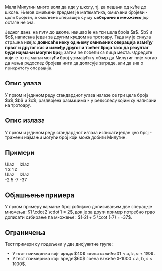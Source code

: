 Мали Милутин много воли да иде у школу, тј. да пешачи од куће до школе. Његов омиљени предмет је математика, омиљени бројеви - цели бројеви, а омиљене операције су му **сабирање и множење** јер остале не зна. 

Једног дана, на путу до школе, наишао је на три цела броја \$a\$, \$b\$ и \$c\$, написана један за другим кредом на тротоару. Тада му је синула страшна идеја: **дописаће неку од њему омиљених операција између првог и другог као и између другог и трећег броја тако да резултат буде најмањи могући број**; затим ће побећи са лица места. Одредите који је то најмањи могући број узимајући у обзир да Милутин није могао да мења редослед бројева нити да дописује заграде, али да зна о приоритету операција.

## Опис улаза
У првом и једином реду стандардног улаза налазе се три цела броја \$a\$, \$b\$ и \$c\$, раздвојена размацима и у редоследу којим су написани на тротоару.

## Опис излаза
У првом и једином реду стандардног излаза исписати један цео број - тражени најмањи могући број који може добити Милутин.

## Примери
<div class="col-md-12">
    <div class="panel panel-default">
        <div class="panel-heading">
            <span class="pull-left" style="width: 48%;">Ulaz</span>
            <span style="padding-left: 15px;">Izlaz</span>
        </div>
        <div class="panel-body">
            <span class="pull-left exampleinput">
            	1 2 1
            </span>
            <span class="exampleoutput">
                2
            </span>
        </div>
    </div>
</div>

<div class="col-md-12">
    <div class="panel panel-default">
        <div class="panel-heading">
            <span class="pull-left" style="width: 48%;">Ulaz</span>
            <span style="padding-left: 15px;">Izlaz</span>
        </div>
        <div class="panel-body">
            <span class="pull-left exampleinput">
            	-2 5 -7
            </span>
            <span class="exampleoutput">
                -37
            </span>
        </div>
    </div>
</div>

## Објашњење примера
У првом примеру најмањи број добијамо дописивањем две операције множења: \$1 \cdot 2 \cdot 1 = 2\$, док је за други пример потребно прво дописати сабирање па множење : \$(-2) + 5 \cdot (-7) = -37\$.

## Ограничења
Тест примери су подељени у две дисјунктне групе:
* У тест примерима који вреде \$40\$ поена важиће \$1 < a, b, c < 100\$.
* У тест примерима који вреде \$60\$ поена важиће \$-1000 < a, b, c < 1000\$.
